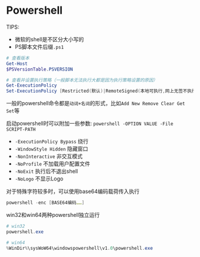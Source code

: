 
# Powershell

TIPS:

- 微软的shell是不区分大小写的
- PS脚本文件后缀`.ps1`

```powershell
# 查看版本
Get-Host
$PSVersionTable.PSVERSION

# 查看并设置执行策略（一般脚本无法执行大都是因为执行策略设置的原因）
Get-ExecutionPolicy
Set-ExecutionPolicy [Restricted(默认)|RemoteSigned(本地可执行,网上无签不执行)|AllSigned(受信签名可执行)|Unrestricted(允许全部执行)]
```

一般的powershell命令都是`动词+名词`的形式，比如`Add New Remove Clear Get Set`等

启动powershell时可以附加一些参数: `powershell -OPTION VALUE -File SCRIPT-PATH`

- `-ExecutionPolicy Bypass` 绕行
- `-WindowStyle Hidden` 隐藏窗口
- `-NonInteractive` 非交互模式
- `-NoProfile` 不加载用户配置文件
- `-NoExit` 执行后不退出shell
- `-NoLogo` 不显示Logo

对于特殊字符较多时，可以使用base64编码载荷传入执行

```powershell
powershell -enc [BASE64编码……]
```

win32和win64两种powershell独立运行

```powershell
# win32
powershell.exe

# win64
%WinDir%\sysWoW64\windowspowershell\v1.0\powershell.exe
```
